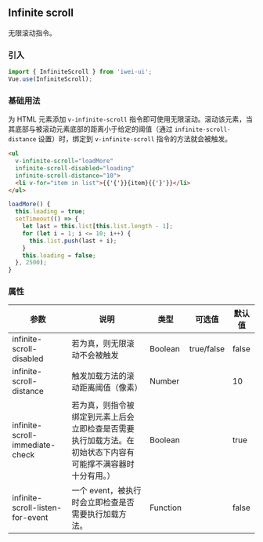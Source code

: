 ## Infinite scroll
无限滚动指令。

### 引入
```javascript
import { InfiniteScroll } from 'iwei-ui';
Vue.use(InfiniteScroll);
```

### 基础用法
为 HTML 元素添加 `v-infinite-scroll` 指令即可使用无限滚动。滚动该元素，当其底部与被滚动元素底部的距离小于给定的阈值（通过 `infinite-scroll-distance` 设置）时，绑定到 `v-infinite-scroll` 指令的方法就会被触发。
```html
<ul
  v-infinite-scroll="loadMore"
  infinite-scroll-disabled="loading"
  infinite-scroll-distance="10">
  <li v-for="item in list">{{'{'}}{item}{{'}'}}</li>
</ul>
```
```javascript
loadMore() {
  this.loading = true;
  setTimeout(() => {
    let last = this.list[this.list.length - 1];
    for (let i = 1; i <= 10; i++) {
      this.list.push(last + i);
    }
    this.loading = false;
  }, 2500);
}
```

### 属性
| 参数            | 说明                                     | 类型    | 可选值     | 默认值     |
|-------------------|---------------------------------------|----------|-------------|-----------|
| infinite-scroll-disabled | 若为真，则无限滚动不会被触发     | Boolean  | true/false        | false        |
| infinite-scroll-distance | 触发加载方法的滚动距离阈值（像素）     | Number  |       | 10        |
| infinite-scroll-immediate-check | 	若为真，则指令被绑定到元素上后会立即检查是否需要执行加载方法。在初始状态下内容有可能撑不满容器时十分有用。）     | Boolean  |       | true        |
| infinite-scroll-listen-for-event | 一个 event，被执行时会立即检查是否需要执行加载方法。   | Function  |        | false        |
